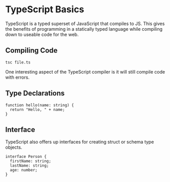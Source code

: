 # TypeScript Basics

TypeScript is a typed superset of JavaScript that compiles to JS. This gives the benefits of programming in a statically typed language while compiling down to useable code for the web.

## Compiling Code

`tsc file.ts`

One interesting aspect of the TypeScript compiler is it will still compile code with errors.

## Type Declarations

```
function hello(name: string) {
  return "Hello, " + name;    
}
```

## Interface

TypeScript also offers up interfaces for creating struct or schema type objects.

```
interface Person {
  firstName: string;
  lastName: string;
  age: number;
}
```
